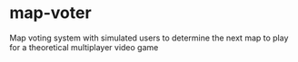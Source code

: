 # map-voter
Map voting system with simulated users to determine the next map to play for a theoretical multiplayer video game
